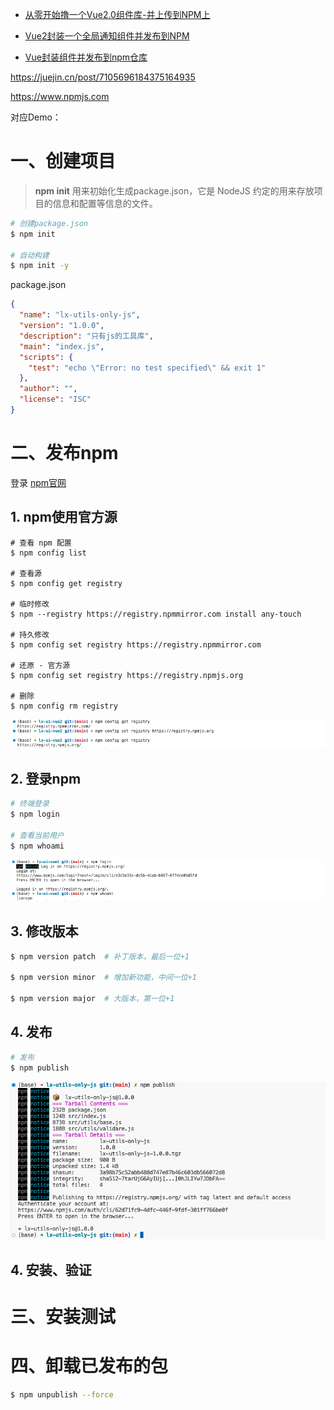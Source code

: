 * [从零开始撸一个Vue2.0组件库-并上传到NPM上](https://blog.csdn.net/weixin_42950333/article/details/120415621)

* [Vue2封装一个全局通知组件并发布到NPM](https://blog.csdn.net/m0_53321320/article/details/131259961)
* [Vue封装组件并发布到npm仓库](https://zhuanlan.zhihu.com/p/459284053)

https://juejin.cn/post/7105696184375164935



https://www.npmjs.com



对应Demo：



# 一、创建项目

> **npm init** 用来初始化生成package.json，它是 NodeJS 约定的用来存放项目的信息和配置等信息的文件。

```sh
# 创建package.json
$ npm init 

# 自动构建
$ npm init -y
```

package.json

```json
{
  "name": "lx-utils-only-js",
  "version": "1.0.0",
  "description": "只有js的工具库",
  "main": "index.js",
  "scripts": {
    "test": "echo \"Error: no test specified\" && exit 1"
  },
  "author": "",
  "license": "ISC"
}
```



# 二、发布npm

登录 [npm官网](https://www.npmjs.com/)

## 1. npm使用官方源

```shell
# 查看 npm 配置
$ npm config list

# 查看源
$ npm config get registry

# 临时修改
$ npm --registry https://registry.npmmirror.com install any-touch

# 持久修改
$ npm config set registry https://registry.npmmirror.com

# 还原 - 官方源
$ npm config set registry https://registry.npmjs.org

# 删除
$ npm config rm registry
```

![](images/publish001.png)



## 2. 登录npm

```sh
# 终端登录
$ npm login

# 查看当前用户
$ npm whoami
```

![](images/publish002.png)



## 3. 修改版本

```sh
$ npm version patch  # 补丁版本，最后一位+1

$ npm version minor  # 增加新功能，中间一位+1

$ npm version major  # 大版本，第一位+1
```



## 4. 发布

```sh
# 发布
$ npm publish
```

![](images/publish003.png)



## 4. 安装、验证





# 三、安装测试









# 四、卸载已发布的包

```sh
$ npm unpublish --force
```























